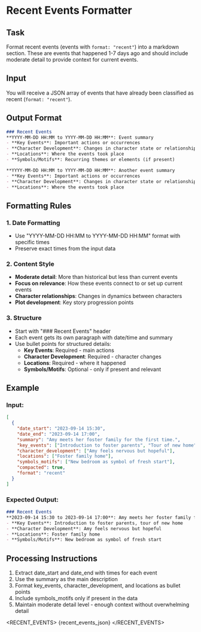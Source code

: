 # Recent Events Formatter

## Task
Format recent events (events with `format: "recent"`) into a markdown section. These are events that happened 1-7 days ago and should include moderate detail to provide context for current events.

## Input
You will receive a JSON array of events that have already been classified as recent (`format: "recent"`).

## Output Format
```markdown
### Recent Events
**YYYY-MM-DD HH:MM to YYYY-MM-DD HH:MM**: Event summary
- **Key Events**: Important actions or occurrences
- **Character Development**: Changes in character state or relationships
- **Locations**: Where the events took place
- **Symbols/Motifs**: Recurring themes or elements (if present)

**YYYY-MM-DD HH:MM to YYYY-MM-DD HH:MM**: Another event summary
- **Key Events**: Important actions or occurrences
- **Character Development**: Changes in character state or relationships
- **Locations**: Where the events took place
```

## Formatting Rules

### 1. Date Formatting
- Use "YYYY-MM-DD HH:MM to YYYY-MM-DD HH:MM" format with specific times
- Preserve exact times from the input data

### 2. Content Style
- **Moderate detail**: More than historical but less than current events
- **Focus on relevance**: How these events connect to or set up current events
- **Character relationships**: Changes in dynamics between characters
- **Plot development**: Key story progression points

### 3. Structure
- Start with "### Recent Events" header
- Each event gets its own paragraph with date/time and summary
- Use bullet points for structured details:
  - **Key Events**: Required - main actions
  - **Character Development**: Required - character changes
  - **Locations**: Required - where it happened
  - **Symbols/Motifs**: Optional - only if present and relevant

## Example

### Input:
```json
[
  {
    "date_start": "2023-09-14 15:30",
    "date_end": "2023-09-14 17:00",
    "summary": "Amy meets her foster family for the first time.",
    "key_events": ["Introduction to foster parents", "Tour of new home"],
    "character_development": ["Amy feels nervous but hopeful"],
    "locations": ["Foster family home"],
    "symbols_motifs": ["New bedroom as symbol of fresh start"],
    "compacted": true,
    "format": "recent"
  }
]
```

### Expected Output:
```markdown
### Recent Events
**2023-09-14 15:30 to 2023-09-14 17:00**: Amy meets her foster family for the first time.
- **Key Events**: Introduction to foster parents, tour of new home
- **Character Development**: Amy feels nervous but hopeful
- **Locations**: Foster family home
- **Symbols/Motifs**: New bedroom as symbol of fresh start
```

## Processing Instructions
1. Extract date_start and date_end with times for each event
2. Use the summary as the main description
3. Format key_events, character_development, and locations as bullet points
4. Include symbols_motifs only if present in the data
5. Maintain moderate detail level - enough context without overwhelming detail

<RECENT_EVENTS>
{recent_events_json}
</RECENT_EVENTS>
